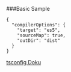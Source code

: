 ###Basic Sample

```
{
  "compilerOptions": {
    "target": "es5",
    "sourceMap": true,
    "outDir": "dist"
  }
}
```

[tsconfig Doku](https://www.typescriptlang.org/docs/handbook/tsconfig-json.html)<!-- .element: class="fragment" -->